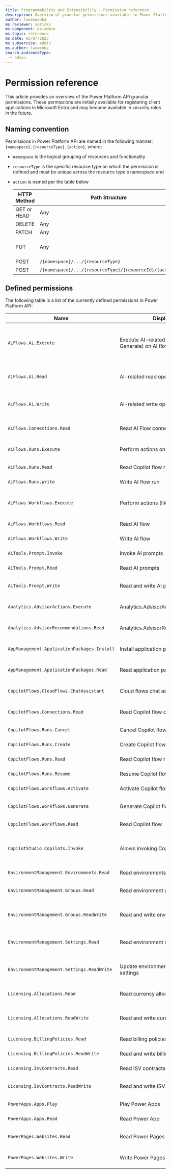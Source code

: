 ```yaml
---
title: Programmability and Extensibility - Permission reference
description: Overview of granular permissions available in Power Platform programmability tools
author: laneswenka
ms.reviewer: sericks
ms.component: pa-admin
ms.topic: reference
ms.date: 03/07/2025
ms.subservice: admin
ms.author: laswenka
search.audienceType: 
  - admin
---
```


# Permission reference
This article provides an overview of the Power Platform API granular permissions. These permissions are initially available for registering client applications in Microsoft Entra and may become available in security roles in the future.

## Naming convention

Permissions in Power Platform API are  named in the following manner: `{namespace}.{resourceType}.{action}`, where:
* `namespace` is the logical grouping of resources and functionality
* `resourceType` is the specific resource type on which the permission is defined and must be unique across the resource type's namespace and
* `action` is named per the table below

  HTTP Method | Path Structure | Action Name(s)
  ----------- | -------------- | --------------
  GET or HEAD | Any            | Read
  DELETE      | Any            | Delete
  PATCH       | Any            | Update
  PUT         | Any            | Create and Update
  POST        | `/{namespace}/.../{resourceType}` | Create
  POST        | `/{namespace}/.../{resourceType}/{resourceId}/{action}` | `{action}`

## Defined permissions

The following table is a list of the currently defined permissions in Power Platform API:

Name | Display name | Description | 
---- | ------------ | ----------- |
`AiFlows.Ai.Execute` | Execute AI-related operations (like Generate) on AI flow | Allows you to execute AI-related operations (like Generate) on AI flows.
`AiFlows.Ai.Read` | AI-related read operations on AI flow | Allows you to do AI-related read operations on AI flows.
`AiFlows.Ai.Write` | AI-related write operations on AI flow | Allows you to do AI-related write operations on AI flows.
`AiFlows.Connections.Read` | Read AI Flow connection | Allows reading of AI flow connections.
`AiFlows.Runs.Execute` | Perform actions on AI flow run | Allows you to perform actions on AI flow runs.
`AiFlows.Runs.Read` | Read Copilot flow run | Allows reading AI flow runs.
`AiFlows.Runs.Write` | Write AI flow run | Allows writing AI flow runs.
`AiFlows.Workflows.Execute` | Perform actions (like activate) AI flow | Allows you to perform actions (like activate) on AI flows.
`AiFlows.Workflows.Read` | Read AI flow | Allows reading AI flows.
`AiFlows.Workflows.Write` | Write AI flow | Allows writing AI flows.
`AiTools.Prompt.Invoke` | Invoke AI prompts | Allows invoking of AI prompts.
`AiTools.Prompt.Read` | Read AI prompts | Allows reading of AI prompts.
`AiTools.Prompt.Write` | Read and write AI prompts | Allows reading and writing of AI prompts.
`Analytics.AdvisorActions.Execute` | Analytics.AdvisorActions.Execute | Allows user to execute advisor actions.
`Analytics.AdvisorRecommendations.Read` | Analytics.AdvisorRecommendations.Read | Allows uses to read advisor reccomendations.
`AppManagement.ApplicationPackages.Install` | Install application packages | Allows installing application packages.
`AppManagement.ApplicationPackages.Read` | Read application packages | Allows reading application packages.
`CopilotFlows.CloudFlows.ChatAssistant` | Cloud flows chat assistant | Allows cloud flows chat assistant.
`CopilotFlows.Connections.Read` | Read Copilot flow connection | Allows reading copilot flow connections.
`CopilotFlows.Runs.Cancel` | Cancel Copilot flow run | Allows cancelling Copilot flow runs.
`CopilotFlows.Runs.Create` | Create Copilot flow run | Allows creating Copilot flow runs.
`CopilotFlows.Runs.Read` | Read Copilot flow run | Allows reading Copilot flow runs.
`CopilotFlows.Runs.Resume` | Resume Copilot flow run | Allows resuming Copilot flow runs.
`CopilotFlows.Workflows.Activate` | Activate Copilot flows | Allows activating Copilot flows.
`CopilotFlows.Workflows.Generate` | Generate Copilot flow suggestion | Allows generating Copilot flow suggestions.
`CopilotFlows.Workflows.Read` | Read Copilot flow | Allows reading Copilot flows.
`CopilotStudio.Copilots.Invoke` | Allows invoking Copilots | Allows interacting with authenticated Copilots hosted by Copilot Studio.
`EnvironmentManagement.Environments.Read` | Read environments | Allows reading of environments.
`EnvironmentManagement.Groups.Read` | Read environment groups | Allows reading of environment groups.
`EnvironmentManagement.Groups.ReadWrite` | Read and write environment groups | Allows reading and writing of environment groups.
`EnvironmentManagement.Settings.Read` | Read environment management settings | Allows reading of environment management settings.
`EnvironmentManagement.Settings.ReadWrite` | Update environment management settings | Allows update of environment management settings.
`Licensing.Allocations.Read` | Read currency allocations | Allows reading of currency allocations.
`Licensing.Allocations.ReadWrite` | Read and write currency allocations | Allows reading and writing of currency allocations.
`Licensing.BillingPolicies.Read` | Read billing policies | Allows reading of billing policies.
`Licensing.BillingPolicies.ReadWrite` | Read and write billing policies | Read and write billing policies.
`Licensing.IsvContracts.Read` | Read ISV contracts | Allows reading of ISV contracts.
`Licensing.IsvContracts.ReadWrite` | Read and write ISV contracts | Allows reading and writing ISV contracts.
`PowerApps.Apps.Play` | Play Power Apps | Allows playing of Power Apps.
`PowerApps.Apps.Read` | Read Power App | Allows reading of Power Apps.
`PowerPages.Websites.Read` | Read Power Pages websites | Allows reading of Power Pages websites.
`PowerPages.Websites.Write` | Write Power Pages websites | Allows writing of Power Pages websites.
